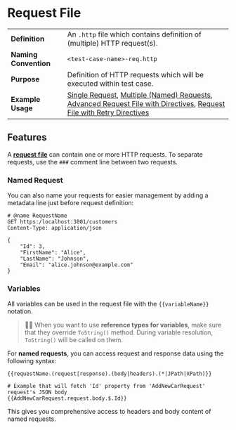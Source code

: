 # Request File

|   |   |
|----------------------|----------------|
| **Definition**       | An `.http` file which contains definition of (multiple) HTTP request(s). |
| **Naming Convention** | `<test-case-name>-req.http` |
| **Purpose**         | Definition of HTTP requests which will be executed within test case. |
| **Example Usage**         | [Single Request](https://github.com/Kros-sk/TeaPie/blob/master/demo/Tests/1.%20Customers/AddCustomer-req.http), [Multiple (Named) Requests](https://github.com/Kros-sk/TeaPie/blob/master/demo/Tests/2.%20Cars/AddCar-req.http), [Advanced Request File with Directives](https://github.com/Kros-sk/TeaPie/blob/master/demo/Tests/2.%20Cars/EditCar-req.http), [Request File with Retry Directives](https://github.com/Kros-sk/TeaPie/blob/master/demo/Tests/3.%20Car%20Rentals/RentCar-req.http)  |

## Features

A [**request file**](https://learn.microsoft.com/en-us/aspnet/core/test/http-files?view=aspnetcore-9.0) can contain one or more HTTP requests. To separate requests, use the `###` comment line between two requests.

### Named Request

You can also name your requests for easier management by adding a metadata line just before request definition:

```http
# @name RequestName
GET https:/localhost:3001/customers
Content-Type: application/json

{
    "Id": 3,
    "FirstName": "Alice",
    "LastName": "Johnson",
    "Email": "alice.johnson@example.com"
}
```

### Variables

All variables can be used in the request file with the `{{variableName}}` notation.

>💁‍♂️ When you want to use **reference types for variables**, make sure that they override `ToString()` method. During variable resolution, `ToString()` will be called on them.

For **named requests**, you can access request and response data using the following syntax:

```http
{{requestName.(request|response).(body|headers).(*|JPath|XPath)}}

# Example that will fetch 'Id' property from 'AddNewCarRequest' request's JSON body
{{AddNewCarRequest.request.body.$.Id}}
```

This gives you comprehensive access to headers and body content of named requests.

